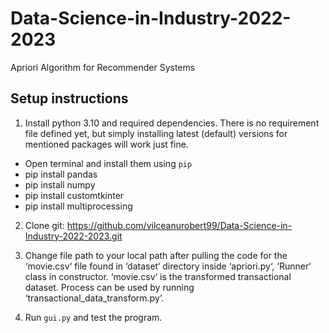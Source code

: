 # Data-Science-in-Industry-2022-2023
Apriori Algorithm for Recommender Systems 


## Setup instructions ##


1) Install python 3.10 and required dependencies. There is no requirement file defined yet,
but simply installing latest (default) versions for mentioned packages will work just fine.

* Open terminal and install them using `pip`
* pip install pandas
* pip install numpy
* pip install customtkinter
* pip install multiprocessing

2) Clone git: https://github.com/vilceanurobert99/Data-Science-in-Industry-2022-2023.git

3) Change file path to your local path after pulling the code for the ‘movie.csv‘ file found in
‘dataset‘ directory inside ‘apriori.py‘, ‘Runner‘ class in constructor. ‘movie.csv‘ is the
transformed transactional dataset. Process can be used by running ‘transactional_data_transform.py‘.

4) Run `gui.py` and test the program.
